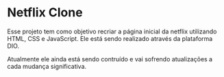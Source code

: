 # Netflix Clone

Esse projeto tem como objetivo recriar a página inicial da netflix utilizando HTML, CSS e JavaScript. Ele está sendo realizado através da plataforma DIO. 

Atualmente ele ainda está sendo contruído e vai sofrendo atualizações a cada mudança significativa.